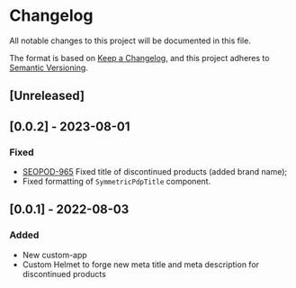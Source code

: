 # Changelog

All notable changes to this project will be documented in this file.

The format is based on [Keep a Changelog](https://keepachangelog.com/en/1.0.0/),
and this project adheres to [Semantic Versioning](https://semver.org/spec/v2.0.0.html).

## [Unreleased]

## [0.0.2] - 2023-08-01

### Fixed

- [SEOPOD-965](https://whirlpoolgtm.atlassian.net/browse/SEOPOD-965) Fixed title of discontinued products (added brand name);
- Fixed formatting of `SymmetricPdpTitle` component.

## [0.0.1] - 2022-08-03

### Added

- New custom-app
- Custom Helmet to forge new meta title and meta description for discontinued products
